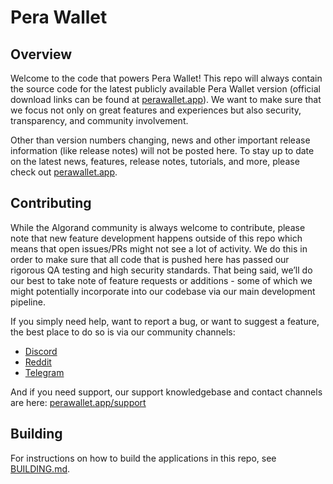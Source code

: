 # Pera Wallet

## Overview
Welcome to the code that powers Pera Wallet! This repo will always contain the source code for the latest publicly available Pera Wallet version (official download links can be found at [perawallet.app](https://perawallet.app)). We want to make sure that we focus not only on great features and experiences but also security, transparency, and community involvement.

Other than version numbers changing, news and other important release information (like release notes) will not be posted here. To stay up to date on the latest news, features, release notes, tutorials, and more, please check out [perawallet.app](https://perawallet.app).

## Contributing
While the Algorand community is always welcome to contribute, please note that new feature development happens outside of this repo which means that open issues/PRs might not see a lot of activity. We do this in order to make sure that all code that is pushed here has passed our rigorous QA testing and high security standards. That being said, we’ll do our best to take note of feature requests or additions - some of which we might potentially incorporate into our codebase via our main development pipeline. 

If you simply need help, want to report a bug, or want to suggest a feature, the best place to do so is via our community channels:

- [Discord](https://discord.io/Pera)
- [Reddit](https://www.reddit.com/r/PeraWallet/)
- [Telegram](https://t.me/PeraWallet)

And if you need support, our support knowledgebase and contact channels are here: [perawallet.app/support](https://perawallet.app/support)

## Building
For instructions on how to build the applications in this repo, see [BUILDING.md](./BUILDING.md).
